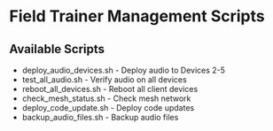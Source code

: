 # Field Trainer Management Scripts

## Available Scripts
- deploy_audio_devices.sh - Deploy audio to Devices 2-5
- test_all_audio.sh - Verify audio on all devices
- reboot_all_devices.sh - Reboot all client devices
- check_mesh_status.sh - Check mesh network
- deploy_code_update.sh - Deploy code updates
- backup_audio_files.sh - Backup audio files
